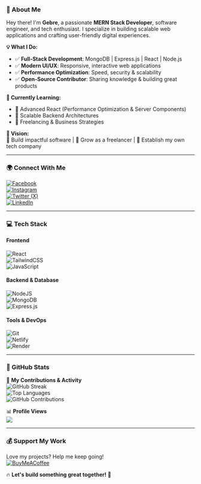 ### **🚀 About Me**  
Hey there! I'm **Gebre**, a passionate **MERN Stack Developer**, software engineer, and tech enthusiast. I specialize in building scalable web applications and crafting user-friendly digital experiences.  

**💡 What I Do:**  
- ✅ **Full-Stack Development**: MongoDB | Express.js | React | Node.js  
- ✅ **Modern UI/UX**: Responsive, interactive web applications  
- ✅ **Performance Optimization**: Speed, security & scalability  
- ✅ **Open-Source Contributor**: Sharing knowledge & building great products  

**🌱 Currently Learning:**  
- 🔹 Advanced React (Performance Optimization & Server Components)  
- 🔹 Scalable Backend Architectures  
- 🔹 Freelancing & Business Strategies  

**🎯 Vision:**  
🚀 Build impactful software | 🌟 Grow as a freelancer | 🏢 Establish my own tech company  

---

### **🌍 Connect With Me**  

[![Facebook](https://img.shields.io/badge/Facebook-%231877F2.svg?logo=Facebook&logoColor=white)](https://facebook.com/gebrie10)  
[![Instagram](https://img.shields.io/badge/Instagram-%23E4405F.svg?logo=Instagram&logoColor=white)](https://instagram.com/gebrie10)  
[![Twitter (X)](https://img.shields.io/badge/X-black.svg?logo=X&logoColor=white)](https://x.com/@gabiwagnew)  
[![LinkedIn](https://img.shields.io/badge/LinkedIn-%230077B5.svg?logo=linkedin&logoColor=white)](https://linkedin.com/in/gebrie)  

---

### **💻 Tech Stack**  
#### **Frontend**  
![React](https://img.shields.io/badge/react-%2320232a.svg?style=for-the-badge&logo=react&logoColor=%2361DAFB)  
![TailwindCSS](https://img.shields.io/badge/tailwindcss-%2338B2AC.svg?style=for-the-badge&logo=tailwind-css&logoColor=white)  
![JavaScript](https://img.shields.io/badge/javascript-%23323330.svg?style=for-the-badge&logo=javascript&logoColor=%23F7DF1E)  

#### **Backend & Database**  
![NodeJS](https://img.shields.io/badge/node.js-6DA55F?style=for-the-badge&logo=node.js&logoColor=white)  
![MongoDB](https://img.shields.io/badge/MongoDB-%234ea94b.svg?style=for-the-badge&logo=mongodb&logoColor=white)  
![Express.js](https://img.shields.io/badge/Express.js-000000?style=for-the-badge&logo=express&logoColor=white)  

#### **Tools & DevOps**  
![Git](https://img.shields.io/badge/git-%23F05033.svg?style=for-the-badge&logo=git&logoColor=white)  
![Netlify](https://img.shields.io/badge/netlify-%23000000.svg?style=for-the-badge&logo=netlify&logoColor=#00C7B7)  
![Render](https://img.shields.io/badge/Render-%46E3B7.svg?style=for-the-badge&logo=render&logoColor=white)  

---

### **💊 GitHub Stats**  
🚀 **My Contributions & Activity**  
![GitHub Streak](https://github-readme-streak-stats.herokuapp.com/?user=gebrie-dev&theme=radical&hide_border=false)  
![Top Languages](https://github-readme-stats.vercel.app/api/top-langs/?username=gebrie-dev&theme=radical&layout=compact)  
![GitHub Contributions](https://github-contributor-stats.vercel.app/api?username=gebrie-dev&limit=5&theme=radical)  

📊 **Profile Views**  
[![](https://visitcount.itsvg.in/api?id=gebrie-dev&icon=0&color=0)](https://visitcount.itsvg.in)  

---

### **💰 Support My Work**  
Love my projects? Help me keep going!  
[![BuyMeACoffee](https://img.shields.io/badge/Buy%20Me%20a%20Coffee-ffdd00?style=for-the-badge&logo=buy-me-a-coffee&logoColor=black)](https://buymeacoffee.com/gabiwagnewa)  

🔥 **Let's build something great together!** 🚀
